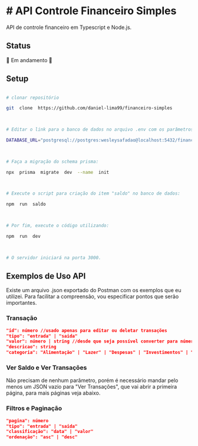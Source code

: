 
# # API Controle Financeiro Simples
API de controle financeiro em Typescript e Node.js.

## Status
:construction: Em andamento :construction:

## Setup
```bash

# clonar repositório

git  clone  https://github.com/daniel-lima99/financeiro-simples

  

# Editar o link para o banco de dados no arquivo .env com os parâmetros condizentes com seu PostgreSQL:

DATABASE_URL="postgresql://postgres:wesleysafadao@localhost:5432/financeiro-simples?schema=public"

  

# Faça a migração do schema prisma:

npx  prisma  migrate  dev  --name  init

  

# Execute o script para criação do item "saldo" no banco de dados:

npm  run  saldo

  

# Por fim, execute o código utilizando:

npm  run  dev

  

# O servidor iniciará na porta 3000.
```
## Exemplos de Uso API
Existe um arquivo .json exportado do Postman com os exemplos que eu utilizei. Para facilitar a compreensão, vou especificar pontos que serão importantes.

### Transação
```json
"id": número //usado apenas para editar ou deletar transações
"tipo": "entrada" | "saida"
"valor": número | string //desde que seja possível converter para números no backend
"descricao": string
"categoria": "Alimentação" | "Lazer" | "Despesas" | "Investimentos" | "Salário" | "Freelances"
```

### Ver Saldo e Ver Transações
Não precisam de nenhum parâmetro, porém é necessário mandar pelo menos um JSON vazio para "Ver Transações", que vai abrir a primeira página, para mais páginas veja abaixo.

### Filtros e Paginação
```json
"pagina": número
"tipo": "entrada" | "saida"
"classificação": "data" | "valor"
"ordenação": "asc" | "desc"
```